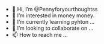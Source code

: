 - 👋 Hi, I’m @Pennyforyourthoughtss
- 👀 I’m interested in money money.
- 🌱 I’m currently learning pyhton ...
- 💞️ I’m looking to collaborate on ...
- 📫 How to reach me ...

<!---
Pennyforyourthoughtss/Pennyforyourthoughtss is a ✨ special ✨ repository because its `README.md` (this file) appears on your GitHub profile.
You can click the Preview link to take a look at your changes.
--->
